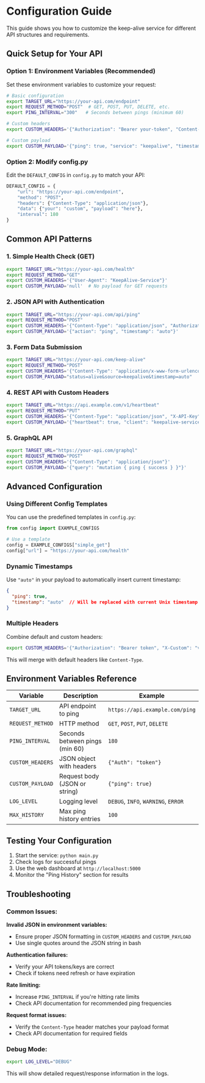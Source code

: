 # Configuration Guide

This guide shows you how to customize the keep-alive service for different API structures and requirements.

## Quick Setup for Your API

### Option 1: Environment Variables (Recommended)
Set these environment variables to customize your request:

```bash
# Basic configuration
export TARGET_URL="https://your-api.com/endpoint"
export REQUEST_METHOD="POST"  # GET, POST, PUT, DELETE, etc.
export PING_INTERVAL="300"   # Seconds between pings (minimum 60)

# Custom headers
export CUSTOM_HEADERS='{"Authorization": "Bearer your-token", "Content-Type": "application/json"}'

# Custom payload
export CUSTOM_PAYLOAD='{"ping": true, "service": "keepalive", "timestamp": "auto"}'
```

### Option 2: Modify config.py
Edit the `DEFAULT_CONFIG` in `config.py` to match your API:

```python
DEFAULT_CONFIG = {
    "url": "https://your-api.com/endpoint",
    "method": "POST",
    "headers": {"Content-Type": "application/json"},
    "data": {"your": "custom", "payload": "here"},
    "interval": 180
}
```

## Common API Patterns

### 1. Simple Health Check (GET)
```bash
export TARGET_URL="https://your-api.com/health"
export REQUEST_METHOD="GET"
export CUSTOM_HEADERS='{"User-Agent": "KeepAlive-Service"}'
export CUSTOM_PAYLOAD='null'  # No payload for GET requests
```

### 2. JSON API with Authentication
```bash
export TARGET_URL="https://your-api.com/api/ping"
export REQUEST_METHOD="POST"
export CUSTOM_HEADERS='{"Content-Type": "application/json", "Authorization": "Bearer YOUR_TOKEN"}'
export CUSTOM_PAYLOAD='{"action": "ping", "timestamp": "auto"}'
```

### 3. Form Data Submission
```bash
export TARGET_URL="https://your-api.com/keep-alive"
export REQUEST_METHOD="POST"
export CUSTOM_HEADERS='{"Content-Type": "application/x-www-form-urlencoded"}'
export CUSTOM_PAYLOAD="status=alive&source=keepalive&timestamp=auto"
```

### 4. REST API with Custom Headers
```bash
export TARGET_URL="https://api.example.com/v1/heartbeat"
export REQUEST_METHOD="PUT"
export CUSTOM_HEADERS='{"Content-Type": "application/json", "X-API-Key": "your-key", "X-Client-Version": "1.0"}'
export CUSTOM_PAYLOAD='{"heartbeat": true, "client": "keepalive-service"}'
```

### 5. GraphQL API
```bash
export TARGET_URL="https://your-api.com/graphql"
export REQUEST_METHOD="POST"
export CUSTOM_HEADERS='{"Content-Type": "application/json"}'
export CUSTOM_PAYLOAD='{"query": "mutation { ping { success } }"}'
```

## Advanced Configuration

### Using Different Config Templates
You can use the predefined templates in `config.py`:

```python
from config import EXAMPLE_CONFIGS

# Use a template
config = EXAMPLE_CONFIGS["simple_get"]
config["url"] = "https://your-api.com/health"
```

### Dynamic Timestamps
Use `"auto"` in your payload to automatically insert current timestamp:

```json
{
  "ping": true,
  "timestamp": "auto"  // Will be replaced with current Unix timestamp
}
```

### Multiple Headers
Combine default and custom headers:

```bash
export CUSTOM_HEADERS='{"Authorization": "Bearer token", "X-Custom": "value"}'
```

This will merge with default headers like `Content-Type`.

## Environment Variables Reference

| Variable | Description | Example |
|----------|-------------|---------|
| `TARGET_URL` | API endpoint to ping | `https://api.example.com/ping` |
| `REQUEST_METHOD` | HTTP method | `GET`, `POST`, `PUT`, `DELETE` |
| `PING_INTERVAL` | Seconds between pings (min 60) | `180` |
| `CUSTOM_HEADERS` | JSON object with headers | `{"Auth": "token"}` |
| `CUSTOM_PAYLOAD` | Request body (JSON or string) | `{"ping": true}` |
| `LOG_LEVEL` | Logging level | `DEBUG`, `INFO`, `WARNING`, `ERROR` |
| `MAX_HISTORY` | Max ping history entries | `100` |

## Testing Your Configuration

1. Start the service: `python main.py`
2. Check logs for successful pings
3. Use the web dashboard at `http://localhost:5000`
4. Monitor the "Ping History" section for results

## Troubleshooting

### Common Issues:

**Invalid JSON in environment variables:**
- Ensure proper JSON formatting in `CUSTOM_HEADERS` and `CUSTOM_PAYLOAD`
- Use single quotes around the JSON string in bash

**Authentication failures:**
- Verify your API tokens/keys are correct
- Check if tokens need refresh or have expiration

**Rate limiting:**
- Increase `PING_INTERVAL` if you're hitting rate limits
- Check API documentation for recommended ping frequencies

**Request format issues:**
- Verify the `Content-Type` header matches your payload format
- Check API documentation for required fields

### Debug Mode:
```bash
export LOG_LEVEL="DEBUG"
```
This will show detailed request/response information in the logs.